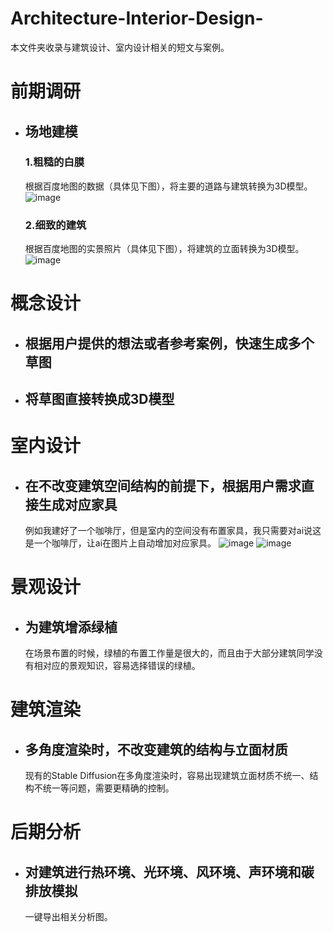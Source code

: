 # Architecture-Interior-Design-
本文件夹收录与建筑设计、室内设计相关的短文与案例。

# 前期调研
- ## 场地建模
  ### 1.粗糙的白膜
  根据百度地图的数据（具体见下图），将主要的道路与建筑转换为3D模型。
  ![image](https://github.com/user-attachments/assets/a0978aa6-1b84-4d2a-b39a-30d139bcba24)

  ### 2.细致的建筑
  根据百度地图的实景照片（具体见下图），将建筑的立面转换为3D模型。
  ![image](https://github.com/user-attachments/assets/c92645db-bc35-4197-bc2f-f2032a49fd37)

# 概念设计
- ## 根据用户提供的想法或者参考案例，快速生成多个草图
- ## 将草图直接转换成3D模型

# 室内设计
- ## 在不改变建筑空间结构的前提下，根据用户需求直接生成对应家具
  例如我建好了一个咖啡厅，但是室内的空间没有布置家具，我只需要对ai说这是一个咖啡厅，让ai在图片上自动增加对应家具。
  ![image](https://github.com/user-attachments/assets/79d4dbac-bd17-41ff-9c0d-3410fecd410c) ![image](https://github.com/user-attachments/assets/b7425204-084c-426b-9648-b9ef575eb8f2)

# 景观设计
- ## 为建筑增添绿植
  在场景布置的时候，绿植的布置工作量是很大的，而且由于大部分建筑同学没有相对应的景观知识，容易选择错误的绿植。

# 建筑渲染
- ## 多角度渲染时，不改变建筑的结构与立面材质
  现有的Stable Diffusion在多角度渲染时，容易出现建筑立面材质不统一、结构不统一等问题，需要更精确的控制。

# 后期分析
- ## 对建筑进行热环境、光环境、风环境、声环境和碳排放模拟
  一键导出相关分析图。
